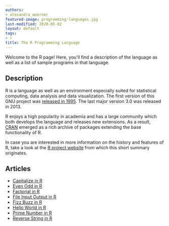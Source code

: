 ```yaml
---
authors:
- alexandra_woerner
featured-image: programming-languages.jpg
last-modified: 2020-05-02
layout: default
tags:
- r
title: The R Programming Language
---
```


Welcome to the R page! Here, you'll find a description of the language as well as a list of sample programs in that language.

## Description

R is a language as well as an environment especially suited for statistical
computing, data analysis and data visualization. The first version of this
GNU project was [released in 1995][5]. The last major version 3.0 was released in
2013.

R enjoys a high popularity in academia and has a large community which both
develops the language and releases new extensions. As a result, [CRAN][1]
emerged as a rich archive of packages extending the base functionality of R.

In case you are interested in more information on the history and features of R,
take a look at the [R project website][2] from which this short summary
originates.

[1]: https://en.wikipedia.org/wiki/R_package#Comprehensive_R_Archive_Network_(CRAN)
[2]: https://www.r-project.org/
[5]: https://en.wikipedia.org/wiki/R_(programming_language)#History


## Articles

- [Capitalize in R](https://sampleprograms.io/projects/capitalize/r)
- [Even Odd in R](https://sampleprograms.io/projects/even-odd/r)
- [Factorial in R](https://sampleprograms.io/projects/factorial/r)
- [File Input Output in R](https://sampleprograms.io/projects/file-input-output/r)
- [Fizz Buzz in R](https://sampleprograms.io/projects/fizz-buzz/r)
- [Hello World in R](https://sampleprograms.io/projects/hello-world/r)
- [Prime Number in R](https://sampleprograms.io/projects/prime-number/r)
- [Reverse String in R](https://sampleprograms.io/projects/reverse-string/r)